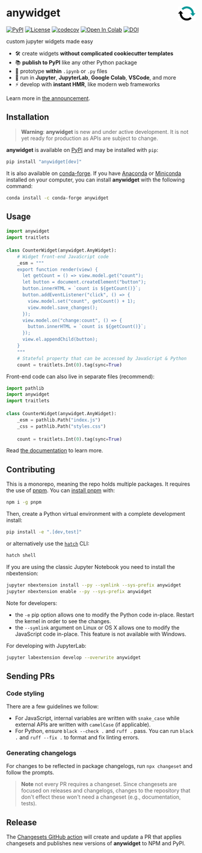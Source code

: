 # anywidget <a href="https://github.com/manzt/anywidget"><img align="right" src="https://raw.githubusercontent.com/manzt/anywidget/main/docs/public/favicon.svg" height="38"></img></a>

[![PyPI](https://img.shields.io/pypi/v/anywidget.svg?color=green)](https://pypi.org/project/anywidget)
[![License](https://img.shields.io/pypi/l/anywidget.svg?color=green)](https://github.com/manzt/anywidget/raw/main/LICENSE)
[![codecov](https://codecov.io/gh/manzt/anywidget/branch/main/graph/badge.svg)](https://codecov.io/gh/manzt/anywidget)
[![Open In Colab](https://colab.research.google.com/assets/colab-badge.svg)](https://colab.research.google.com/github/manzt/anywidget/blob/main/examples/Counter.ipynb)
[![DOI](https://zenodo.org/badge/557583774.svg)](https://zenodo.org/badge/latestdoi/557583774)

custom jupyter widgets made easy

- 🛠️ create widgets **without complicated cookiecutter templates**
- 📚 **publish to PyPI** like any other Python package
- 🤖 prototype **within** `.ipynb` or `.py` files
- 🚀 run in **Jupyter**, **JupyterLab**, **Google Colab**, **VSCode**, and more
- ⚡ develop with **instant HMR**, like modern web frameworks

Learn more in
[the announcement](https://anywidget.dev/blog/introducing-anywidget).

## Installation

> **Warning**: **anywidget** is new and under active development. It is not yet
> ready for production as APIs are subject to change.

**anywidget** is available on [PyPI](https://pypi.org/project/anywidget/) and
may be installed with `pip`:

```bash
pip install "anywidget[dev]"
```

It is also available on
[conda-forge](https://anaconda.org/conda-forge/anywidget). If you have
[Anaconda](https://www.anaconda.com/distribution/#download-section) or
[Miniconda](https://docs.conda.io/en/latest/miniconda.html) installed on your
computer, you can install **anywidget** with the following command:

```bash
conda install -c conda-forge anywidget
```

## Usage

```python
import anywidget
import traitlets

class CounterWidget(anywidget.AnyWidget):
    # Widget front-end JavaScript code
    _esm = """
    export function render(view) {
      let getCount = () => view.model.get("count");
      let button = document.createElement("button");
      button.innerHTML = `count is ${getCount()}`;
      button.addEventListener("click", () => {
        view.model.set("count", getCount() + 1);
        view.model.save_changes();
      });
      view.model.on("change:count", () => {
        button.innerHTML = `count is ${getCount()}`;
      });
      view.el.appendChild(button);
    }
    """
    # Stateful property that can be accessed by JavaScript & Python
    count = traitlets.Int(0).tag(sync=True)
```

Front-end code can also live in separate files (recommend):

```python
import pathlib
import anywidget
import traitlets

class CounterWidget(anywidget.AnyWidget):
    _esm = pathlib.Path("index.js")
    _css = pathlib.Path("styles.css")

    count = traitlets.Int(0).tag(sync=True)
```

Read [the documentation](https://anywidget.dev/en/getting-started) to learn
more.

## Contributing

This is a monorepo, meaning the repo holds multiple packages. It requires the use of [pnpm](https://pnpm.js.org/en/).
You can [install pnpm](https://pnpm.io/installation) with:

```bash
npm i -g pnpm
```

Then, create a Python virtual environment with a complete development install:

```bash
pip install -e ".[dev,test]"
```

or alternatively use the [`hatch`](https://github.com/pypa/hatch) CLI:

```bash
hatch shell
```

If you are using the classic Jupyter Notebook you need to install the
nbextension:

```bash
jupyter nbextension install --py --symlink --sys-prefix anywidget
jupyter nbextension enable --py --sys-prefix anywidget
```

Note for developers:

- the `-e` pip option allows one to modify the Python code in-place. Restart the
  kernel in order to see the changes.
- the `--symlink` argument on Linux or OS X allows one to modify the JavaScript
  code in-place. This feature is not available with Windows.

For developing with JupyterLab:

```bash
jupyter labextension develop --overwrite anywidget
```

## Sending PRs

### Code styling

There are a few guidelines we follow:

- For JavaScript, internal variables are written with
  `snake_case` while external APIs are written with `camelCase` (if applicable).
- For Python, ensure `black --check .` and `ruff .` pass. You can run
  `black .` and `ruff --fix .` to format and fix linting errors.

### Generating changelogs

For changes to be reflected in package changelogs, run `npx changeset` and
follow the prompts. 

> **Note** not every PR requires a changeset. Since changesets are focused on 
> releases and changelogs, changes to the repository that don't effect these
> won't need a changeset (e.g., documentation, tests).

## Release

The [Changesets GitHub action](https://github.com/changesets/action) will create
and update a PR that applies changesets and publishes new versions of
**anywidget** to NPM and PyPI.
